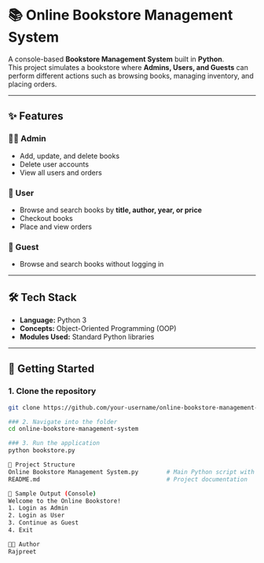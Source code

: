 # 📚 Online Bookstore Management System  

A console-based **Bookstore Management System** built in **Python**.  
This project simulates a bookstore where **Admins, Users, and Guests** can perform different actions such as browsing books, managing inventory, and placing orders.  

---

## ✨ Features  

### 👨‍💼 Admin  
- Add, update, and delete books  
- Delete user accounts  
- View all users and orders  

### 👤 User  
- Browse and search books by **title, author, year, or price**  
- Checkout books  
- Place and view orders  

### 👥 Guest  
- Browse and search books without logging in  

---

## 🛠️ Tech Stack  
- **Language:** Python 3  
- **Concepts:** Object-Oriented Programming (OOP)  
- **Modules Used:** Standard Python libraries  

---

## 🚀 Getting Started  

### 1. Clone the repository  
```bash
git clone https://github.com/your-username/online-bookstore-management-system.git

### 2. Navigate into the folder
cd online-bookstore-management-system

### 3. Run the application
python bookstore.py

📂 Project Structure
Online Bookstore Management System.py        # Main Python script with all functionality
README.md                                    # Project documentation

📸 Sample Output (Console)
Welcome to the Online Bookstore!
1. Login as Admin
2. Login as User
3. Continue as Guest
4. Exit

👩‍💻 Author
Rajpreet

